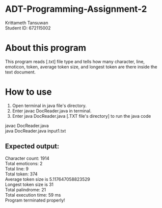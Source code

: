 # ADT-Programming-Assignment-2
Krittameth Tansuwan  
Student ID: 672115002

# About this program  
This program reads [.txt] file type and tells how many character, line, emoticon, token, average token size, and longest token are there inside the text document.  

# How to use  
1. Open terminal in java file's directory.
2. Enter javac DocReader.java in terminal.
3. Enter java DocReader.java [.TXT file's directory] to run the java code
  
javac DocReader.java  
java DocReader.java input1.txt  
## Expected output:  
Character count: 1914  
Total emoticons: 2  
Total line: 9  
Total token: 374  
Average token size is 5.117647058823529  
Longest token size is 31  
Total palindrome: 21  
Total execution time: 59 ms  
Program terminated properly!  
